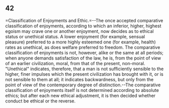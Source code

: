 ## 42

=Classification of Enjoyments and Ethic.=--The once accepted comparative
classification of enjoyments, according to which an inferior, higher,
highest egoism may crave one or another enjoyment, now decides as to
ethical status or unethical status. A lower enjoyment (for example,
sensual pleasure) preferred to a more highly esteemed one (for example,
health) rates as unethical, as does welfare preferred to freedom. The
comparative classification of enjoyments is not, however, alike or the
same at all periods; when anyone demands satisfaction of the law, he is,
from the point of view of an earlier civilization, moral, from that of
the present, non-moral. "Unethical" indicates, therefore, that a man is
not sufficiently sensible to the higher, finer impulses which the
present civilization has brought with it, or is not sensible to them at
all; it indicates backwardness, but only from the point of view of the
contemporary degree of distinction.--The comparative classification of
enjoyments itself is not determined according to absolute ethics; but
after each new ethical adjustment, it is then decided whether conduct be
ethical or the reverse.


